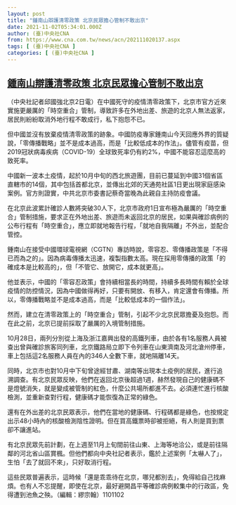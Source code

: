 ```yaml
---
layout: post
title: "鍾南山辯護清零政策 北京民眾擔心管制不敢出京"
date: 2021-11-02T05:34:01.000Z
author: (臺)中央社CNA
from: https://www.cna.com.tw/news/acn/202111020137.aspx
tags: [ (臺)中央社CNA ]
categories: [ (臺)中央社CNA ]
---
```

<!--1635831241000-->
[鍾南山辯護清零政策 北京民眾擔心管制不敢出京](https://www.cna.com.tw/news/acn/202111020137.aspx)
------

<div>
<div></div><div><p>（中央社記者邱國強北京2日電）在中國死守的疫情清零政策下，北京市官方近來實施更嚴厲的「時空重合」管制，導致許多在外地出差、旅遊的北京人無法返家，居民則紛紛取消外地行程不敢成行，私下抱怨不已。</p><p>但中國並沒有放棄疫情清零政策的跡象。中國防疫專家鍾南山今天回應外界的質疑說，「零傳播戰略」並不是成本過高，而是「比較低成本的作法」。儘管有疫苗，但2019冠狀病毒疾病（COVID-19）全球致死率仍有約2%，中國不能容忍這麼高的致死率。</p><p>中國新一波本土疫情，起於10月中旬的西北旅遊團，目前已蔓延到中國31個省區直轄市的14個，其中包括首都北京，並傳出北郊的天通苑社區1日更出現家庭感染案例。官方則證實，中共北京市委書記蔡奇當晚為此親自主持防疫會議。</p><p>在北京此波累計確診人數將突破30人下，北京市政府1日宣布極為嚴厲的「時空重合」管制措施，要求正在外地出差、旅遊而未返回北京的居民，如果與確診病例的公布行程有「時空重合」，應立即就地報告行程，「就地自我隔離」不外出，並配合管控。</p><p>鍾南山在接受中國環球電視網（CGTN）專訪時說，零容忍、零傳播政策是「不得已而為之的」。因為病毒傳播太迅速，複製指數太高。現在採用零傳播的政策「的確成本是比較高的」，但「不管它、放開它，成本就更高」。</p><p>他並表示，中國的「零容忍政策」會持續相當長的時間，持續多長時間有賴於全球疫情的防控情況，因為中國做得再好，只要有開放、有移入，肯定還會有傳播。所以，零傳播戰略並不是成本過高，而是「比較低成本的一個作法」。</p><p>然而，建立在清零政策上的「時空重合」管制，引起不少北京民眾擔憂及抱怨。而在此之前，北京已提前採取了嚴厲的入境管制措施。</p><p>10月28日，兩列分別從上海及浙江嘉興出發的高鐵列車，由於各有1名服務人員被查出曾與確診旅客同列車，北京鐵路局立即下令列車在山東濟南及河北滄州停車，車上包括這2名服務人員在內的346人全數下車，就地隔離14天。</p><p>同時，北京市也對10月中下旬曾途經甘肅、湖南等出現本土疫例的居民，進行追溯調查。有北京民眾反映，他們在返回北京後超過1週，赫然發現自己的健康碼不是燈號消失，就是變成被管制的紅色，什麼公共場所都進不去。必須連忙進行核酸檢測，並重新查對行程，健康碼才能恢復為正常的綠色。</p><p>還有在外出差的北京民眾表示，他們在當地的健康碼、行程碼都是綠色，也按規定出示48小時內的核酸檢測陰性證明。但在買高鐵票時卻被拒絕，有人則是買到票卻不讓進站。</p><p>有北京民眾先前計劃，在上週至11月上旬間前往山東、上海等地洽公，或是前往隔鄰的河北省山區賞楓。但他們都向中央社記者表示，鑑於上述案例「太嚇人了」，生怕「去了就回不來」，只好取消行程。</p><p>這些民眾普遍表示，這時候「還是乖乖待在北京，哪兒都別去」，免得給自己找麻煩。也有人不忘提醒，即使在北京，最好避開昌平等確診病例較集中的行政區，免得遭到池魚之殃。（編輯：繆宗翰）1101102</p></div>
</div>
